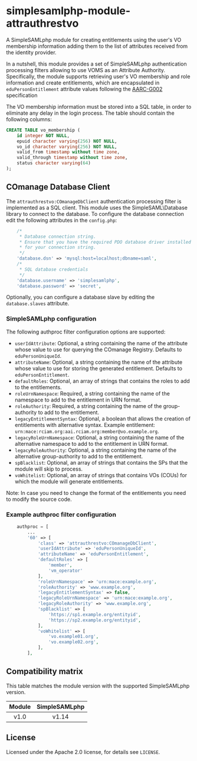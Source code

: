 # simplesamlphp-module-attrauthrestvo

A SimpleSAMLphp module for creating entitlements using the user's VO membership
information adding them to the list of attributes received from the identity provider.

In a nutshell, this module provides a set of SimpleSAMLphp authentication
processing filters allowing to use VOMS as an Attribute Authority. Specifically,
the module supports retrieving user's VO membership and role information and
create entitlements, which are encapsulated in `eduPersonEntitlement` attribute
values following the [AARC-G002](https://aarc-community.org/guidelines/aarc-g002/)
specification

The VO membership information must be stored into a SQL table, in order to eliminate
any delay in the login process. The table should contain the following columns:

```sql
CREATE TABLE vo_membership (
    id integer NOT NULL,
    epuid character varying(256) NOT NULL,
    vo_id character varying(256) NOT NULL,
    valid_from timestamp without time zone,
    valid_through timestamp without time zone,
    status character varying(64)
);
```

## COmanage Database Client

The `attrauthrestvo:COmanageDbClient` authentication processing filter is
implemented as a SQL client. This module uses the SimpleSAML\Database library to
connect to the database. To configure the database connection edit the following
attributes in the `config.php`:

```php
    /*
     * Database connection string.
     * Ensure that you have the required PDO database driver installed
     * for your connection string.
     */
    'database.dsn' => 'mysql:host=localhost;dbname=saml',
    /*
     * SQL database credentials
     */
    'database.username' => 'simplesamlphp',
    'database.password' => 'secret',
```

Optionally, you can configure a database slave by editing the `database.slaves`
attribute.

### SimpleSAMLphp configuration

The following authproc filter configuration options are supported:

- `userIdAttribute`: Optional, a string containing the name of the attribute
  whose value to use for querying the COmanage Registry. Defaults to
  `eduPersonUniqueId`.
- `attributeName`: Optional, a string containing the name of the attribute
  whose value to use for storing the generated entitlement. Defaults to
  `eduPersonEntitlement`.
- `defaultRoles`: Optional, an array of strings that contains the roles to
  add to the entitlements.
- `roleUrnNamespace`: Required, a string containing the name of the namespace
  to add to the entitlement in URN format.
- `roleAuthority`: Required, a string containing the name of the group-authority
  to add to the entitlement.
- `legacyEntitlementSyntax`: Optional, a boolean that allows the creation of
  entitlements with alternative syntax. Example entitlement:
  `urn:mace:rciam.org:aai.rciam.org:member@vo.example.org`.
- `legacyRoleUrnNamespace`: Optional, a string containing the name of the alternative
  namespace to add to the entitlement in URN format.
- `legacyRoleAuthority`: Optional, a string containing the name of the alternative
  group-authority to add to the entitlement.
- `spBlacklist`: Optional, an array of strings that contains the SPs that the
  module will skip to process.
- `voWhitelist`: Optional, an array of strings that contains VOs (COUs) for
  which the module will generate entitlements.

Note: In case you need to change the format of the entitlements you need to
modify the source code.

### Example authproc filter configuration

```php
    authproc = [
        ...
        '60' => [
            'class' => 'attrauthrestvo:COmanageDbClient',
            'userIdAttribute' => 'eduPersonUniqueId',
            'attributeName' => 'eduPersonEntitlement',
            'defaultRoles' => [
                'member',
                'vm_operator'
            ],
            'roleUrnNamespace' => 'urn:mace:example.org',
            'roleAuthority' => 'www.example.org',
            'legacyEntitlementSyntax' => false,
            'legacyRoleUrnNamespace' => 'urn:mace:example.org',
            'legacyRoleAuthority' => 'www.example.org',
            'spBlacklist' => [
                'https://sp1.example.org/entityid',
                'https://sp2.example.org/entityid',
            ],
            'voWhitelist' => [
                'vo.example01.org',
                'vo.example02.org',
            ],
        ],
```

## Compatibility matrix

This table matches the module version with the supported SimpleSAMLphp version.

| Module | SimpleSAMLphp |
|:------:|:-------------:|
|  v1.0  |     v1.14     |

## License

Licensed under the Apache 2.0 license, for details see `LICENSE`.
